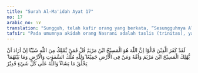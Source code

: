 ```yaml
---
title: "Surah Al-Ma'idah Ayat 17"
no: 17
arabic_no: ١٧
translation: "Sungguh, telah kafir orang yang berkata, “Sesungguhnya Allah itu dialah Al-Masih putra Maryam.” Katakanlah (Muhammad), “Siapakah yang dapat menghalang-halangi kehendak Allah, jika Dia hendak membinasakan Al-Masih putra Maryam beserta ibunya dan seluruh (manusia) yang berada di bumi?” Dan milik Allah-lah kerajaan langit dan bumi dan apa yang ada di antara keduanya. Dia menciptakan apa yang Dia Kehendaki. Dan Allah Mahakuasa atas segala sesuatu."
tafsir: "Pada umumnya akidah orang Nasrani adalah taslis (trinitas), yaitu Bapak, Anak, dan Roh Kudus. Akidah ini sulit dipahami dengan baik oleh siapa pun, walaupun dengan mempergunakan segala macam penafsiran yang diberikan oleh para cendekiawan Nasrani dahulu dan yang sekarang. Tafsir al-Manar menerangkan bahwa yang menjadi tiang pokok akidah orang Nasrani ialah perkataan yang terdapat pada permulaan Kitab Yohanes.\n\nPada ayat ini Allah menerangkan dengan tegas bahwa telah menjadi kafirlah orang-orang yang mengatakan bahwa Allah adalah Almasih anak Maryam. Kemudian Allah memberikan alasan dengan tanda-tanda untuk mematahkan alasan yang berliku-liku dari orang Nasrani:\n\nKatakanlah,\"Maka siapakah (gerangan) yang dapat menghalang-halangi kehendak, jika Allah hendak membinasakan Almasih putra Maryam itu beserta ibunya dan seluruh orang yang ada di bumi ini semuanya ? \"Kepunyaan Allah-lah kerajaan langit dan bumi dan apa yang ada di antara keduanya; Dia menciptakan apa yang dikehendaki-Nya dan Allah Mahakuasa alas segala sesuatu. (al-Ma'idah/5:17)."
---
```

لَقَدْ كَفَرَ الَّذِيْنَ قَالُوْٓا اِنَّ اللّٰهَ هُوَ الْمَسِيْحُ ابْنُ مَرْيَمَۗ  قُلْ فَمَنْ يَّمْلِكُ مِنَ اللّٰهِ شَيْـًٔا اِنْ اَرَادَ اَنْ يُّهْلِكَ الْمَسِيْحَ ابْنَ مَرْيَمَ وَاُمَّهٗ وَمَنْ فِى الْاَرْضِ جَمِيْعًا ۗوَلِلّٰهِ مُلْكُ السَّمٰوٰتِ وَالْاَرْضِ وَمَا بَيْنَهُمَا ۗ يَخْلُقُ مَا يَشَاۤءُ ۗوَاللّٰهُ عَلٰى كُلِّ شَيْءٍ قَدِيْرٌ 